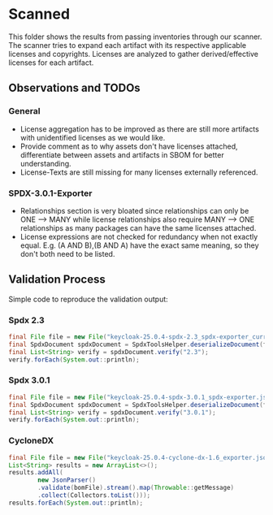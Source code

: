 # Scanned

This folder shows the results from passing inventories through our scanner. The scanner tries to expand each 
artifact with its respective applicable licenses and copyrights. Licenses are analyzed to gather derived/effective 
licenses for each artifact.

## Observations and TODOs

### General
- License aggregation has to be improved as there are still more artifacts with unidentified licenses as we would like.
- Provide comment as to why assets don't have licenses attached, differentiate between assets and artifacts in SBOM for
  better understanding.
- License-Texts are still missing for many licenses externally referenced.

### SPDX-3.0.1-Exporter
- Relationships section is very bloated since relationships can only be ONE --> MANY while license relationships 
  also require MANY --> ONE relationships as many packages can have the same licenses attached.
- License expressions are not checked for redundancy when not exactly equal. E.g. (A AND B),(B AND A) have the exact 
  same meaning, so they don't both need to be listed.

## Validation Process

Simple code to reproduce the validation output:

### Spdx 2.3
```java
final File file = new File("keycloak-25.0.4-spdx-2.3_spdx-exporter_current.json");
final SpdxDocument spdxDocument = SpdxToolsHelper.deserializeDocument(file);
final List<String> verify = spdxDocument.verify("2.3");
verify.forEach(System.out::println);
```

### Spdx 3.0.1
```java
final File file = new File("keycloak-25.0.4-spdx-3.0.1_spdx-exporter.json");
final SpdxDocument spdxDocument = SpdxToolsHelper.deserializeDocument(file);
final List<String> verify = spdxDocument.verify("3.0.1");
verify.forEach(System.out::println);
```

### CycloneDX
```java
final File file = new File("keycloak-25.0.4-cyclone-dx-1.6_exporter.json");
List<String> results = new ArrayList<>();
results.addAll(
        new JsonParser()
        .validate(bomFile).stream().map(Throwable::getMessage)
        .collect(Collectors.toList()));
results.forEach(System.out::println);
```

